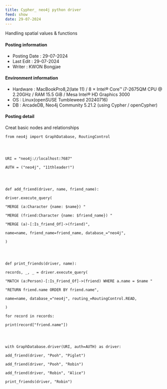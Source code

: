```yaml
---
title: Cypher_ neo4j python driver
feed: show
date: 29-07-2024
---
```

Handling spatial values & functions

#### Posting information

- Posting Date : 29-07-2024  
- Last Edit : 29-07-2024  
- Writer : KWON Bongjae

#### Environment information

- Hardware : MacBookPro8,2(late 11) /  8 × Intel® Core™ i7-2675QM CPU @ 2.20GHz / RAM 15.5 GiB / Mesa Intel® HD Graphics 3000 <br>
- OS : Linux(openSUSE Tumbleweed 20240716) <br>
- DB : ArcadeDB, Neo4j Community 5.21.2 (using Cypher / openCypher) <br> 

#### Posting detail
Creat basic nodes and relationships
```
from neo4j import GraphDatabase, RoutingControl

  
  

URI = "neo4j://localhost:7687"

AUTH = ("neo4j", "11thleader!")

  
  

def add_friend(driver, name, friend_name):

driver.execute_query(

"MERGE (a:Character {name: $name}) "

"MERGE (friend:Character {name: $friend_name}) "

"MERGE (a)-[:Is_friend_Of]->(friend)",

name=name, friend_name=friend_name, database_="neo4j",

)

  
  

def print_friends(driver, name):

records, _, _ = driver.execute_query(

"MATCH (a:Person)-[:Is_Friend_Of]->(friend) WHERE a.name = $name "

"RETURN friend.name ORDER BY friend.name",

name=name, database_="neo4j", routing_=RoutingControl.READ,

)

for record in records:

print(record["friend.name"])

  
  

with GraphDatabase.driver(URI, auth=AUTH) as driver:

add_friend(driver, "Pooh", "Piglet")

add_friend(driver, "Pooh", "Robin")

add_friend(driver, "Robin", "Alice")

print_friends(driver, "Robin")
```